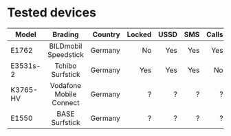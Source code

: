 # Tested devices


| Model        | Brading                 | Country  | Locked | USSD | SMS | Calls 
| ------------ |:-----------------------:| --------:| ------:| ----:| ---:| -----:
| E1762        | BILDmobil Speedstick    | Germany  | No     | Yes  | Yes | Yes
| E3531s-2     | Tchibo Surfstick        | Germany  | Yes    | Yes  | Yes | No
| K3765-HV     | Vodafone Mobile Connect | Germany  | ?      | ?    | ?   | ?
| E1550        | BASE Surfstick          | Germany  | ?      | ?    | ?   | ?

